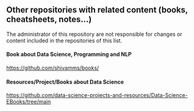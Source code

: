 ## Other repositories with related content (books, cheatsheets, notes...)
The administrator of this repository are not responsible for changes or content included in the repositories of this list. 

#### Book about Data Science, Programming and NLP
https://github.com/shivamms/books/

#### Resources/Project/Books about Data Science 
https://github.com/data-science-projects-and-resources/Data-Science-EBooks/tree/main
